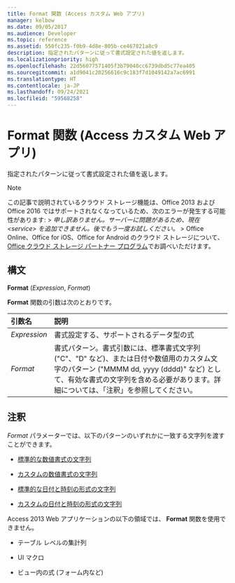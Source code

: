 ```yaml
---
title: Format 関数 (Access カスタム Web アプリ)
manager: kelbow
ms.date: 09/05/2017
ms.audience: Developer
ms.topic: reference
ms.assetid: 550fc235-f0b9-4d8e-805b-ce467821a8c9
description: 指定されたパターンに従って書式設定された値を返します。
ms.localizationpriority: high
ms.openlocfilehash: 22d56077571405f3b79040cc6739dbd5c77ea405
ms.sourcegitcommit: a1d9041c20256616c9c183f7d1049142a7ac6991
ms.translationtype: HT
ms.contentlocale: ja-JP
ms.lasthandoff: 09/24/2021
ms.locfileid: "59568258"
---
```

# <a name="format-function-access-custom-web-app"></a>Format 関数 (Access カスタム Web アプリ)

指定されたパターンに従って書式設定された値を返します。
  
> [!NOTE]
> この記事で説明されているクラウド ストレージ機能は、Office 2013 および Office 2016 ではサポートされなくなっているため、次のエラーが発生する可能性があります: >  *申し訳ありません。サーバーに問題があるため、現在 \<service\> を追加できません。後でもう一度お試しください。* > Office Online、Office for iOS、Office for Android のクラウド ストレージについて、[Office クラウド ストレージ パートナー プログラム](https://dev.office.com/programs/officecloudstorage)でお調べいただけます。 
  
## <a name="syntax"></a>構文

 **Format** (*Expression*, *Format*) 
  
**Format** 関数の引数は次のとおりです。 
  
|**引数名**|**説明**|
|:-----|:-----|
| *Expression*  <br/> |書式設定する、サポートされるデータ型の式  <br/> |
| *Format*  <br/> | 書式パターン。書式引数には、標準書式文字列 ("C"、"D" など)、または日付や数値用のカスタム文字のパターン ("MMMM dd, yyyy (dddd)" など) として、有効な書式の文字列を含める必要があります。詳細については、「注釈」を参照してください。  <br/> |
   
## <a name="remarks"></a>注釈

*Format*  パラメーターでは、以下のパターンのいずれかに一致する文字列を渡すことができます。 
  
- [標準的な数値書式の文字列](https://msdn.microsoft.com/library/dwhawy9k%28v=vs.110%29.aspx)
    
- [カスタムの数値書式の文字列](https://msdn.microsoft.com/library/0c899ak8%28v=vs.110%29.aspx)
    
- [標準的な日付と時刻の形式の文字列](https://msdn.microsoft.com/library/az4se3k1%28v=vs.110%29.aspx)
    
- [カスタムの日付と時刻の形式の文字列](https://msdn.microsoft.com/library/8kb3ddd4%28v=vs.110%29.aspx)
    
Access 2013 Web アプリケーションの以下の領域では、 **Format** 関数を使用できません。 
  
- テーブル レベルの集計列
    
- UI マクロ
    
- ビュー内の式 (フォーム内など)
    

